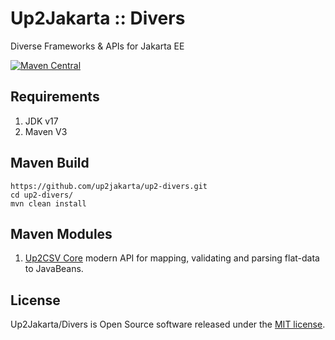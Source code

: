 # Up2Jakarta :: Divers

Diverse Frameworks & APIs for Jakarta EE

[![Maven Central](https://maven-badges.herokuapp.com/maven-central/net.bytebuddy/byte-buddy/badge.svg?style=for-the-badge&version=1.2.3)](https://central.sonatype.com/artifact/io.github.up2jakarta/up2-divers)

## Requirements

1. JDK v17
2. Maven V3

## Maven Build

```
https://github.com/up2jakarta/up2-divers.git
cd up2-divers/
mvn clean install
```

## Maven Modules

1. [Up2CSV Core](./up2csv-core/README.md) modern API for mapping, validating and parsing flat-data to JavaBeans.

## License

Up2Jakarta/Divers is Open Source software released under the [MIT license](./LICENSE.txt).
